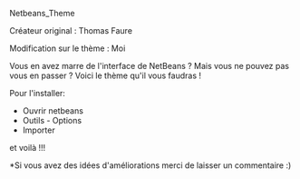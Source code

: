 Netbeans_Theme

Créateur original : Thomas Faure 

Modification sur le thème : Moi 

Vous en avez marre de l'interface de NetBeans ? Mais vous ne pouvez pas vous en passer ? Voici le thème qu'il vous faudras !

Pour l'installer:

- Ouvrir netbeans
- Outils - Options
- Importer 

et voilà !!!

*Si vous avez des idées d'améliorations merci de laisser un commentaire :) 